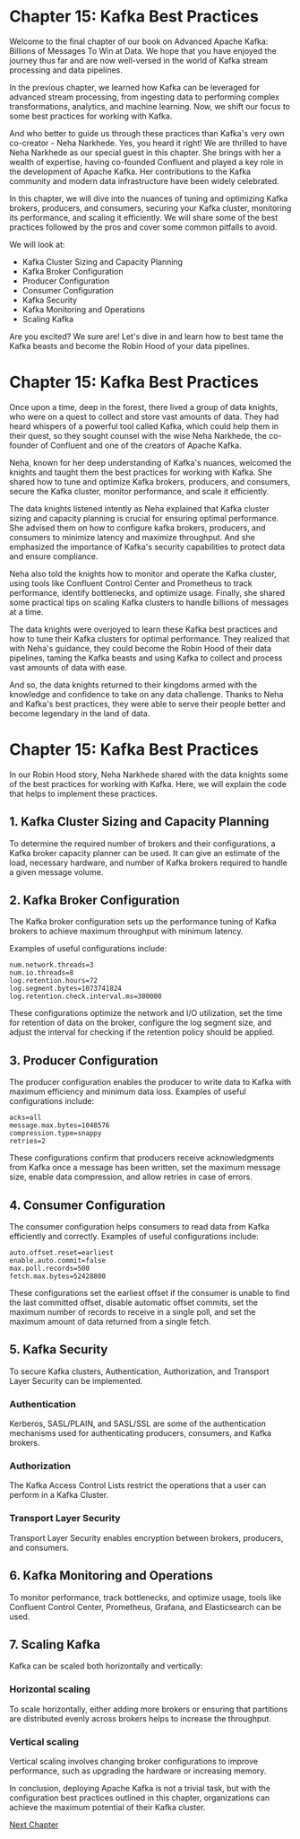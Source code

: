 # Chapter 15: Kafka Best Practices

Welcome to the final chapter of our book on Advanced Apache Kafka: Billions of Messages To Win at Data. We hope that you have enjoyed the journey thus far and are now well-versed in the world of Kafka stream processing and data pipelines.

In the previous chapter, we learned how Kafka can be leveraged for advanced stream processing, from ingesting data to performing complex transformations, analytics, and machine learning. Now, we shift our focus to some best practices for working with Kafka.

And who better to guide us through these practices than Kafka's very own co-creator - Neha Narkhede. Yes, you heard it right! We are thrilled to have Neha Narkhede as our special guest in this chapter. She brings with her a wealth of expertise, having co-founded Confluent and played a key role in the development of Apache Kafka. Her contributions to the Kafka community and modern data infrastructure have been widely celebrated.

In this chapter, we will dive into the nuances of tuning and optimizing Kafka brokers, producers, and consumers, securing your Kafka cluster, monitoring its performance, and scaling it efficiently. We will share some of the best practices followed by the pros and cover some common pitfalls to avoid.

We will look at:

* Kafka Cluster Sizing and Capacity Planning
* Kafka Broker Configuration
* Producer Configuration
* Consumer Configuration
* Kafka Security
* Kafka Monitoring and Operations
* Scaling Kafka

Are you excited? We sure are! Let's dive in and learn how to best tame the Kafka beasts and become the Robin Hood of your data pipelines.
# Chapter 15: Kafka Best Practices

Once upon a time, deep in the forest, there lived a group of data knights, who were on a quest to collect and store vast amounts of data. They had heard whispers of a powerful tool called Kafka, which could help them in their quest, so they sought counsel with the wise Neha Narkhede, the co-founder of Confluent and one of the creators of Apache Kafka.

Neha, known for her deep understanding of Kafka's nuances, welcomed the knights and taught them the best practices for working with Kafka. She shared how to tune and optimize Kafka brokers, producers, and consumers, secure the Kafka cluster, monitor performance, and scale it efficiently.

The data knights listened intently as Neha explained that Kafka cluster sizing and capacity planning is crucial for ensuring optimal performance. She advised them on how to configure kafka brokers, producers, and consumers to minimize latency and maximize throughput. And she emphasized the importance of Kafka's security capabilities to protect data and ensure compliance.

Neha also told the knights how to monitor and operate the Kafka cluster, using tools like Confluent Control Center and Prometheus to track performance, identify bottlenecks, and optimize usage. Finally, she shared some practical tips on scaling Kafka clusters to handle billions of messages at a time.

The data knights were overjoyed to learn these Kafka best practices and how to tune their Kafka clusters for optimal performance. They realized that with Neha's guidance, they could become the Robin Hood of their data pipelines, taming the Kafka beasts and using Kafka to collect and process vast amounts of data with ease.

And so, the data knights returned to their kingdoms armed with the knowledge and confidence to take on any data challenge. Thanks to Neha and Kafka's best practices, they were able to serve their people better and become legendary in the land of data.
# Chapter 15: Kafka Best Practices

In our Robin Hood story, Neha Narkhede shared with the data knights some of the best practices for working with Kafka. Here, we will explain the code that helps to implement these practices.

## 1. Kafka Cluster Sizing and Capacity Planning

To determine the required number of brokers and their configurations, a Kafka broker capacity planner can be used. It can give an estimate of the load, necessary hardware, and number of Kafka brokers required to handle a given message volume.

## 2. Kafka Broker Configuration

The Kafka broker configuration sets up the performance tuning of Kafka brokers to achieve maximum throughput with minimum latency.

Examples of useful configurations include:

```
num.network.threads=3  
num.io.threads=8
log.retention.hours=72
log.segment.bytes=1073741824
log.retention.check.interval.ms=300000
```

These configurations optimize the network and I/O utilization, set the time for retention of data on the broker, configure the log segment size, and adjust the interval for checking if the retention policy should be applied.

## 3. Producer Configuration

The producer configuration enables the producer to write data to Kafka with maximum efficiency and minimum data loss. Examples of useful configurations include:

```
acks=all
message.max.bytes=1048576
compression.type=snappy
retries=2
```
These configurations confirm that producers receive acknowledgments from Kafka once a message has been written, set the maximum message size, enable data compression, and allow retries in case of errors.

## 4. Consumer Configuration

The consumer configuration helps consumers to read data from Kafka efficiently and correctly. Examples of useful configurations include:

```
auto.offset.reset=earliest
enable.auto.commit=false
max.poll.records=500
fetch.max.bytes=52428800
```
These configurations set the earliest offset if the consumer is unable to find the last committed offset, disable automatic offset commits, set the maximum number of records to receive in a single poll, and set the maximum amount of data returned from a single fetch.

## 5. Kafka Security

To secure Kafka clusters, Authentication, Authorization, and Transport Layer Security can be implemented.

### Authentication

Kerberos, SASL/PLAIN, and SASL/SSL are some of the authentication mechanisms used for authenticating producers, consumers, and Kafka brokers.

### Authorization

The Kafka Access Control Lists restrict the operations that a user can perform in a Kafka Cluster.

### Transport Layer Security

Transport Layer Security enables encryption between brokers, producers, and consumers.

## 6. Kafka Monitoring and Operations

To monitor performance, track bottlenecks, and optimize usage, tools like Confluent Control Center, Prometheus, Grafana, and Elasticsearch can be used.

## 7. Scaling Kafka

Kafka can be scaled both horizontally and vertically:

### Horizontal scaling 

To scale horizontally, either adding more brokers or ensuring that partitions are distributed evenly across brokers helps to increase the throughput. 

### Vertical scaling

Vertical scaling involves changing broker configurations to improve performance, such as upgrading the hardware or increasing memory.

In conclusion, deploying Apache Kafka is not a trivial task, but with the configuration best practices outlined in this chapter, organizations can achieve the maximum potential of their Kafka cluster.


[Next Chapter](16_Chapter16.md)